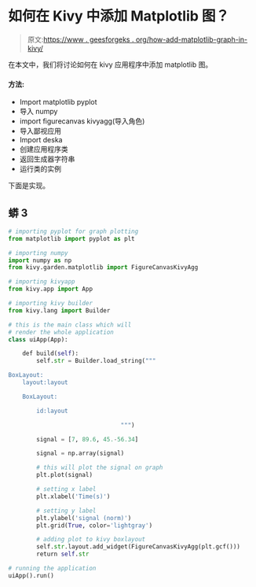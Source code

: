 # 如何在 Kivy 中添加 Matplotlib 图？

> 原文:[https://www . geesforgeks . org/how-add-matplotlib-graph-in-kivy/](https://www.geeksforgeeks.org/how-to-add-matplotlib-graph-in-kivy/)

在本文中，我们将讨论如何在 kivy 应用程序中添加 matplotlib 图。

#### 方法:

*   Import matplotlib pyplot
*   导入 numpy
*   import figurecanvas kivyagg(导入角色)
*   导入鄙视应用
*   Import deska
*   创建应用程序类
*   返回生成器字符串
*   运行类的实例

下面是实现。

## 蟒 3

```py
# importing pyplot for graph plotting
from matplotlib import pyplot as plt

# importing numpy
import numpy as np
from kivy.garden.matplotlib import FigureCanvasKivyAgg

# importing kivyapp
from kivy.app import App

# importing kivy builder
from kivy.lang import Builder

# this is the main class which will 
# render the whole application
class uiApp(App):

    def build(self):
        self.str = Builder.load_string(""" 

BoxLayout:
    layout:layout

    BoxLayout:

        id:layout

                                """)

        signal = [7, 89.6, 45.-56.34]

        signal = np.array(signal)

        # this will plot the signal on graph
        plt.plot(signal)

        # setting x label
        plt.xlabel('Time(s)')

        # setting y label
        plt.ylabel('signal (norm)')
        plt.grid(True, color='lightgray')

        # adding plot to kivy boxlayout
        self.str.layout.add_widget(FigureCanvasKivyAgg(plt.gcf()))
        return self.str

# running the application
uiApp().run()
```